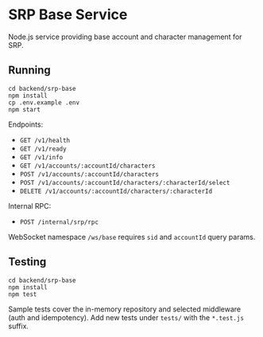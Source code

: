 # SRP Base Service

Node.js service providing base account and character management for SRP.

## Running

```
cd backend/srp-base
npm install
cp .env.example .env
npm start
```

Endpoints:
- `GET /v1/health`
- `GET /v1/ready`
- `GET /v1/info`
- `GET /v1/accounts/:accountId/characters`
- `POST /v1/accounts/:accountId/characters`
- `POST /v1/accounts/:accountId/characters/:characterId/select`
- `DELETE /v1/accounts/:accountId/characters/:characterId`

Internal RPC:
- `POST /internal/srp/rpc`

WebSocket namespace `/ws/base` requires `sid` and `accountId` query params.

## Testing

```
cd backend/srp-base
npm install
npm test
```

Sample tests cover the in-memory repository and selected middleware (auth and idempotency). Add new tests under `tests/` with the `*.test.js` suffix.
